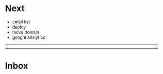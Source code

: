 # Next

* email list
* deploy
* move domain
* google analytics

---

<!--
<link href="https://fonts.googleapis.com/css?family=Istok+Web|Lora" rel="stylesheet">
font-family: 'Istok Web', sans-serif;
font-family: 'Lora', serif;
-->

---

# Inbox
